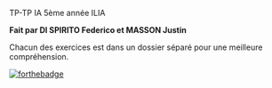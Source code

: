 TP-TP IA 5ème année ILIA

**Fait par DI SPIRITO Federico et MASSON Justin**

Chacun des exercices est dans un dossier séparé pour une meilleure compréhension.

[![forthebadge](https://forthebadge.com/images/badges/made-with-python.svg)](https://forthebadge.com)
